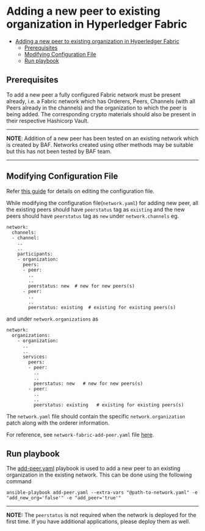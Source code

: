 <a name = "adding-new-peer-to-existing-organization-in-a-running-fabric-network"></a>
# Adding a new peer to existing organization in Hyperledger Fabric

- [Adding a new peer to existing organization in Hyperledger Fabric](#adding-a-new-peer-to-existing-organization-in-hyperledger-fabric)
  - [Prerequisites](#prerequisites)
  - [Modifying Configuration File](#modifying-configuration-file)
  - [Run playbook](#run-playbook)


<a name = "prerequisites"></a>
## Prerequisites
To add a new peer a fully configured Fabric network must be present already, i.e. a Fabric network which has Orderers, Peers, Channels (with all Peers already in the channels) and the organization to which the peer is being added. The corresponding crypto materials should also be present in their respective Hashicorp Vault. 

---
**NOTE**: Addition of a new peer has been tested on an existing network which is created by BAF. Networks created using other methods may be suitable but this has not been tested by BAF team.

---

<a name = "create_config_file"></a>
## Modifying Configuration File

Refer [this guide](./fabric_networkyaml.md) for details on editing the configuration file.

While modifying the configuration file(`network.yaml`) for adding new peer, all the existing peers should have `peerstatus` tag as `existing` and the new peers should have `peerstatus` tag as `new` under `network.channels` eg.

    network:
      channels:
      - channel:
        ..
        ..
        participants:
        - organization:
          peers:
          - peer:
            ..
            ..
            peerstatus: new  # new for new peers(s)
          - peer:
            ..
            ..
            peerstatus: existing  # existing for existing peers(s)
          

and under `network.organizations` as

    network:
      organizations:
        - organization:
          ..
          ..
          services:
            peers:
            - peer:
              ..
              ..
              peerstatus: new   # new for new peers(s)
            - peer:
              ..
              ..
              peerstatus: existing   # existing for existing peers(s)
            

The `network.yaml` file should contain the specific `network.organization` patch along with the orderer information.


For reference, see `network-fabric-add-peer.yaml` file [here](https://github.com/hyperledger-labs/blockchain-automation-framework/tree/master/platforms/hyperledger-fabric/configuration/samples).

<a name = "run_network"></a>
## Run playbook

The [add-peer.yaml](https://github.com/hyperledger-labs/blockchain-automation-framework/tree/master/platforms/hyperledger-fabric/configuration/add-peer.yaml) playbook is used to add a new peer to an existing organization in the existing network. This can be done using the following command

```
ansible-playbook add-peer.yaml --extra-vars "@path-to-network.yaml" -e "add_new_org='false'" -e "add_peer='true'"
```

---
**NOTE:** The `peerstatus` is not required when the network is deployed for the first time. If you have additional applications, please deploy them as well.
